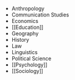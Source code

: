 - Anthropology
- Communication Studies
- Economics
- [[Education]]
- Geography
- History
- Law
- Linguistics
- Political Science
- [[Psychology]]
- [[Sociology]]